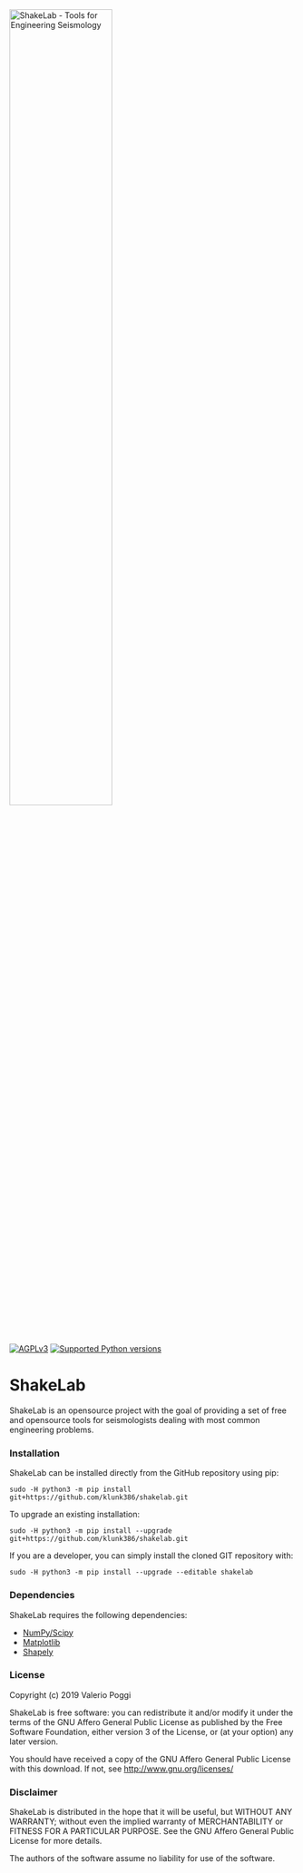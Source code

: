 <img alt="ShakeLab - Tools for Engineering Seismology" class="right" style="width: 60%" src="https://raw.githubusercontent.com/klunk386/ShakeLab/master/logo/quakelab.png" />

[![AGPLv3](https://www.gnu.org/graphics/agplv3-88x31.png)](https://www.gnu.org/licenses/agpl.html)
[![Supported Python versions](https://img.shields.io/pypi/pyversions/quakelab.svg)](https://pypi.python.org/pypi/openquake.engine)

# ShakeLab

ShakeLab is an opensource project with the goal of providing a set of free and opensource tools for seismologists dealing with most common engineering problems.

### Installation

ShakeLab can be installed directly from the GitHub repository using pip:

```console
sudo -H python3 -m pip install git+https://github.com/klunk386/shakelab.git
```
To upgrade an existing installation:

```console
sudo -H python3 -m pip install --upgrade git+https://github.com/klunk386/shakelab.git
```

If you are a developer, you can simply install the cloned GIT repository with:

```console
sudo -H python3 -m pip install --upgrade --editable shakelab
```

### Dependencies

ShakeLab requires the following dependencies:

  * [NumPy/Scipy](http://www.scipy.org/)
  * [Matplotlib](http://matplotlib.org/)
  * [Shapely](https://pypi.org/project/Shapely/)

### License

Copyright (c) 2019 Valerio Poggi

ShakeLab is free software: you can redistribute it and/or modify it under the terms of the GNU Affero General Public License as published by the Free Software Foundation, either version 3 of the License, or (at your option) any later version.

You should have received a copy of the GNU Affero General Public License with this download. If not, see <http://www.gnu.org/licenses/>

### Disclaimer

ShakeLab is distributed in the hope that it will be useful, but WITHOUT ANY WARRANTY; without even the implied warranty of MERCHANTABILITY or FITNESS FOR A PARTICULAR PURPOSE. See the GNU Affero General Public License for more details.

The authors of the software assume no liability for use of the software.
